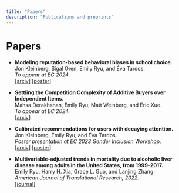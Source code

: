 ```yaml
---
title: "Papers"
description: "Publications and preprints"
---
```


# Papers

- **Modeling reputation-based behavioral biases in school choice.** <br>
Jon Kleinberg, Sigal Oren, Emily Ryu, and Éva Tardos. <br>
_To appear at EC 2024._ <br>
[[arxiv](https://arxiv.org/abs/2403.04616)] [[poster](/poster_repbias.pdf)]

- **Settling the Competition Complexity of Additive Buyers over Independent Items.** <br>
Mahsa Derakhshan, Emily Ryu, Matt Weinberg, and Eric Xue. <br>
_To appear at EC 2024._ <br>
[[arxiv](https://arxiv.org/abs/2403.03937)]

- **Calibrated recommendations for users with decaying attention.** <br>
Jon Kleinberg, Emily Ryu, and Éva Tardos. <br>
_Poster presentation at EC 2023 Gender Inclusion Workshop._ <br>
[[arxiv](https://arxiv.org/abs/2302.03239)] [[poster](/poster_calrecs.pdf)]

- **Multivariable-adjusted trends in mortality due to alcoholic liver disease among adults in the United States, from 1999-2017.** <br>
Emily Ryu, Harry H. Xia, Grace L. Guo, and Lanjing Zhang. <br>
_American Journal of Translational Research, 2022._ <br>
[[journal](https://www.ncbi.nlm.nih.gov/pmc/articles/PMC8902556/)]